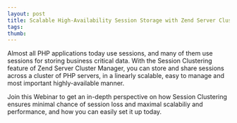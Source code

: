 ```yaml
---
layout: post
title: Scalable High-Availability Session Storage with Zend Server Cluster Manager
tags: 
thumb: 
---
```

Almost all PHP applications today use sessions, and many of them use sessions for storing business critical data. With the Session Clustering feature of Zend Server Cluster Manager, you can store and share sessions across a cluster of PHP servers, in a linearly scalable, easy to manage and most important highly-available manner.

Join this Webinar to get an in-depth perspective on how Session Clustering ensures minimal chance of session loss and maximal scalabiliy and performance, and how you can easily set it up today.
